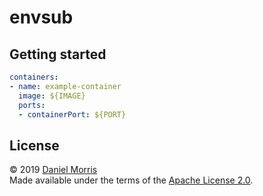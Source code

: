 # envsub

## Getting started

```yaml
containers:
- name: example-container
  image: ${IMAGE}
  ports:
  - containerPort: ${PORT}
```

## License

© 2019 [Daniel Morris](https://unfun.co)  
Made available under the terms of the [Apache License 2.0](LICENSE.md).
